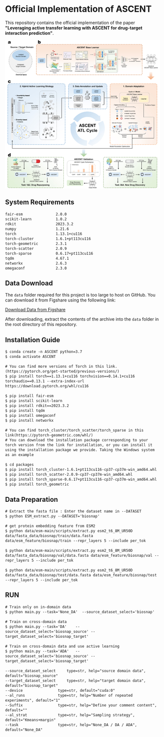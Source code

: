 

# Official Implementation of ASCENT
This repository contains the official implementation of the paper **"Leveraging active transfer learning with ASCENT for drug-target interaction prediction"**. 

![ASCENT](ASCENT_v2.png)

## System Requirements

```
fair-esm               2.0.0
scikit-learn           1.0.2
rdkit                  2023.3.2
numpy                  1.21.6
torch                  1.13.1+cu116
torch-cluster          1.6.1+pt113cu116
torch-geometric        2.3.1
torch-scatter          2.0.9
torch-sparse           0.6.17+pt113cu116
tqdm                   4.67.1
networkx               2.6.3
omegaconf              2.3.0
```

## Data Download
The `data` folder required for this project is too large to host on GitHub. You can download it from Figshare using the following link:

[Download Data from Figshare](https://doi.org/10.6084/m9.figshare.28525688.v1)

After downloading, extract the contents of the archive into the `data` folder in the root directory of this repository.


## Installation Guide

```
$ conda create -n ASCENT python=3.7
$ conda activate ASCENT

# You can find more versions of Torch in this link.(https://pytorch.org/get-started/previous-versions/)
$ pip install torch==1.13.1+cu116 torchvision==0.14.1+cu116 torchaudio==0.13.1 --extra-index-url https://download.pytorch.org/whl/cu116

$ pip install fair-esm
$ pip install scikit-learn
$ pip install rdkit==2023.3.2
$ pip install tqdm
$ pip install omegaconf
$ pip install networkx

# You can find torch_cluster/torch_scatter/torch_sparse in this link(https://pytorch-geometric.com/whl/)
# You can download the installation package corresponding to your torch version from the link for installation, or you can install it using the installation package we provide. Taking the Windows system as an example

$ cd packages
$ pip install torch_cluster-1.6.1+pt113cu116-cp37-cp37m-win_amd64.whl
$ pip install torch_scatter-2.0.9-cp37-cp37m-win_amd64.whl
$ pip install torch_sparse-0.6.17+pt113cu116-cp37-cp37m-win_amd64.whl
$ pip install torch_geometric
```

## Data Preparation

```
# Extract the fasta file : Enter the dataset name in --DATASET 
$ python ESM_extract.py --DATASET='biosnap'

# get protein embedding feature from ESM2
$ python data/esm-main/scripts/extract.py esm2_t6_8M_UR50D data/fasta_data/biosnap/train/data.fasta data/esm_feature/biosnap/train --repr_layers 5 --include per_tok 

$ python data/esm-main/scripts/extract.py esm2_t6_8M_UR50D data/fasta_data/biosnap/val/data.fasta data/esm_feature/biosnap/val --repr_layers 5 --include per_tok 

$ python data/esm-main/scripts/extract.py esm2_t6_8M_UR50D data/fasta_data/biosnap/test/data.fasta data/esm_feature/biosnap/test --repr_layers 5 --include per_tok 

```



## RUN

```
# Train only on in-domain data
$ python main.py --task='None_DA'  --source_dataset_select='biosnap'

# Train on cross-domain data
$ python main.py --task='DA'	--source_dataset_select='biosnap_source' --target_dataset_select='biosnap_target'

# Train on cross-domain data and use active learning
$ python main.py --task='ADA'	--source_dataset_select='biosnap_source' --target_dataset_select='biosnap_target'

--source_dataset_select		type=str, help="source domain data", default="biosnap_source"
--target_dataset_select		type=str, help="target domain data", default="biosnap_target"
--device				type=str, default="cuda:0"
--al_runs				type=str, help="Number of repeated experiments", default="1"
--Suffix				type=str, help="Define your comment content", default=""
--al_strat				type=str, help="Sampling strategy", default="Kmeans+margin"
--task  				type=str, help="None_DA / DA / ADA", default="None_DA"
```

